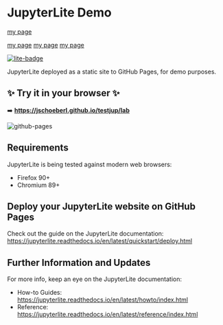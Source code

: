 # JupyterLite Demo

[my page](https://jschoeberl.github.io/testjup/lab#index.ipynb)

[my page](https://jschoeberl.github.io/testjup/lab/#index.ipynb)
[my page](https://jschoeberl.github.io/testjup/lab/#contents/index.ipynb)
[my page](https://jschoeberl.github.io/testjup/lab/#index.ipynb)


[![lite-badge](https://jupyterlite.rtfd.io/en/latest/_static/badge.svg)](https://jschoeberl.github.io/testjup/lab)



JupyterLite deployed as a static site to GitHub Pages, for demo purposes.

## ✨ Try it in your browser ✨

➡️ **https://jschoeberl.github.io/testjup/lab**

![github-pages](https://user-images.githubusercontent.com/591645/120649478-18258400-c47d-11eb-80e5-185e52ff2702.gif)

## Requirements

JupyterLite is being tested against modern web browsers:

- Firefox 90+
- Chromium 89+

## Deploy your JupyterLite website on GitHub Pages

Check out the guide on the JupyterLite documentation: https://jupyterlite.readthedocs.io/en/latest/quickstart/deploy.html

## Further Information and Updates

For more info, keep an eye on the JupyterLite documentation:

- How-to Guides: https://jupyterlite.readthedocs.io/en/latest/howto/index.html
- Reference: https://jupyterlite.readthedocs.io/en/latest/reference/index.html
